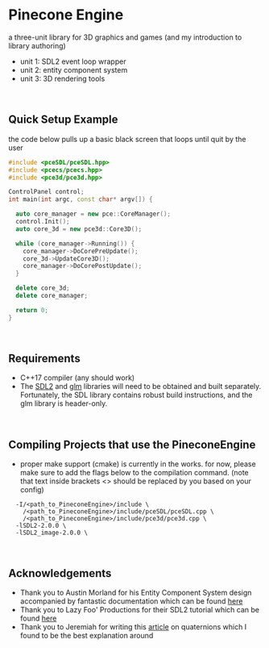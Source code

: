 # Pinecone Engine
a three-unit library for 3D graphics and games (and my introduction to library authoring)
- unit 1: SDL2 event loop wrapper 
- unit 2: entity component system 
- unit 3: 3D rendering tools
<br/>

## Quick Setup Example
the code below pulls up a basic black screen that loops until quit by the user
```c++
#include <pceSDL/pceSDL.hpp>
#include <pcecs/pcecs.hpp>
#include <pce3d/pce3d.hpp>

ControlPanel control;
int main(int argc, const char* argv[]) {

  auto core_manager = new pce::CoreManager();
  control.Init();
  auto core_3d = new pce3d::Core3D();

  while (core_manager->Running()) {
    core_manager->DoCorePreUpdate();
    core_3d->UpdateCore3D();
    core_manager->DoCorePostUpdate();
  }

  delete core_3d;
  delete core_manager;

  return 0;
}
```
<br/>


## Requirements
- C++17 compiler (any should work)
- The [SDL2](https://github.com/libsdl-org/SDL) and [glm](https://github.com/g-truc/glm) libraries will need to be obtained and built separately. Fortunately, the SDL library contains robust build instructions, and the glm library is header-only.
<br/>


## Compiling Projects that use the PineconeEngine
- proper make support (cmake) is currently in the works. for now, please make sure to add the flags below to the compilation command. (note that text inside brackets <> should be replaced by you based on your config)
```
  -I/<path_to_PineconeEngine>/include \
    /<path_to_PineconeEngine>/include/pceSDL/pceSDL.cpp \
    /<path_to_PineconeEngine>/include/pce3d/pce3d.cpp \
  -lSDL2-2.0.0 \
  -lSDL2_image-2.0.0 \
```
<br/>

## Acknowledgements
- Thank you to Austin Morland for his Entity Component System design accompanied by fantastic documentation which can be found [here](https://austinmorlan.com/posts/entity_component_system/)
- Thank you to Lazy Foo' Productions for their SDL2 tutorial which can be found [here](https://lazyfoo.net/tutorials/SDL/)
- Thank you to Jeremiah for writing this [article](https://www.3dgep.com/understanding-quaternions/) on quaternions which I found to be the best explanation around